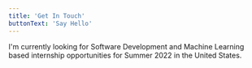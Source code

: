 ```yaml
---
title: 'Get In Touch'
buttonText: 'Say Hello'
---
```


I'm currently looking for Software Development and Machine Learning based internship opportunities for Summer 2022 in the United States.

